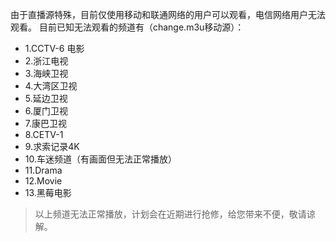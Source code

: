 由于直播源特殊，目前仅使用移动和联通网络的用户可以观看，电信网络用户无法观看。
目前已知无法观看的频道有（change.m3u移动源）：
- 1.CCTV-6 电影
- 2.浙江电视
- 3.海峡卫视
- 4.大湾区卫视
- 5.延边卫视
- 6.厦门卫视
- 7.康巴卫视
- 8.CETV-1
- 9.求索记录4K
- 10.车迷频道（有画面但无法正常播放）
- 11.Drama
- 12.Movie
- 13.黑莓电影
> 以上频道无法正常播放，计划会在近期进行抢修，给您带来不便，敬请谅解。
